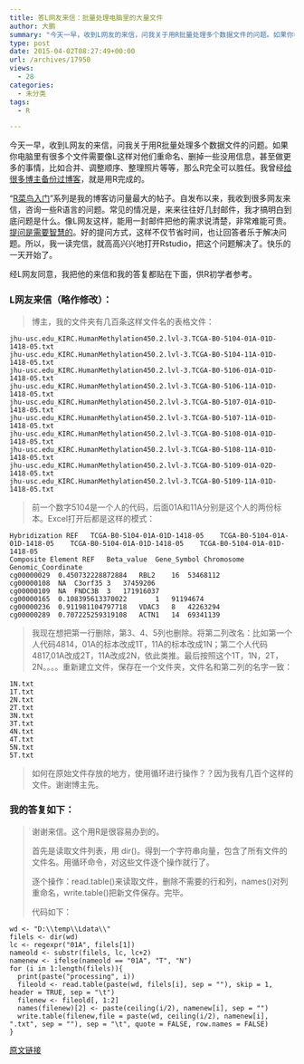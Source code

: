 ```yaml
---
title: 答L网友来信：批量处理电脑里的大量文件
author: 大鹏
summary: "今天一早，收到L网友的来信，问我关于用R批量处理多个数据文件的问题。如果你电脑里有很多个文件需要像L这样对他们重命名、删掉一些没用信息，甚至做更多的事情，比如合并、调整顺序、整理照片等等，那么R完全可以胜任。我曾经[给很多博主备份过博客][1]，就是用R完成的。"
type: post
date: 2015-04-02T08:27:49+00:00
url: /archives/17950
views:
  - 28
categories:
  - 未分类
tags:
  - R

---
```

今天一早，收到L网友的来信，问我关于用R批量处理多个数据文件的问题。如果你电脑里有很多个文件需要像L这样对他们重命名、删掉一些没用信息，甚至做更多的事情，比如合并、调整顺序、整理照片等等，那么R完全可以胜任。我曾经[给很多博主备份过博客][1]，就是用R完成的。

“[R菜鸟入门][2]”系列是我的博客访问量最大的帖子。自发布以来，我收到很多网友来信，咨询一些R语言的问题。常见的情况是，来来往往好几封邮件，我才搞明白到底问题是什么。像L网友这样，能用一封邮件把他的需求说清楚，非常难能可贵。[提问是需要智慧的][3]。好的提问方式，这样不仅节省时间，也让回答者乐于解决问题。所以，我一读完信，就高高兴兴地打开Rstudio，把这个问题解决了。快乐的一天开始了。

经L网友同意，我把他的来信和我的答复都贴在下面，供R初学者参考。

### L网友来信（略作修改）：

> 博主，我的文件夹有几百条这样文件名的表格文件：

    jhu-usc.edu_KIRC.HumanMethylation450.2.lvl-3.TCGA-B0-5104-01A-01D-1418-05.txt
    jhu-usc.edu_KIRC.HumanMethylation450.2.lvl-3.TCGA-B0-5104-11A-01D-1418-05.txt
    jhu-usc.edu_KIRC.HumanMethylation450.2.lvl-3.TCGA-B0-5106-01A-01D-1418-05.txt
    jhu-usc.edu_KIRC.HumanMethylation450.2.lvl-3.TCGA-B0-5106-11A-01D-1418-05.txt
    jhu-usc.edu_KIRC.HumanMethylation450.2.lvl-3.TCGA-B0-5107-01A-01D-1418-05.txt
    jhu-usc.edu_KIRC.HumanMethylation450.2.lvl-3.TCGA-B0-5107-11A-01D-1418-05.txt
    jhu-usc.edu_KIRC.HumanMethylation450.2.lvl-3.TCGA-B0-5108-01A-01D-1418-05.txt
    jhu-usc.edu_KIRC.HumanMethylation450.2.lvl-3.TCGA-B0-5108-11A-01D-1418-05.txt
    jhu-usc.edu_KIRC.HumanMethylation450.2.lvl-3.TCGA-B0-5109-01A-02D-1418-05.txt
    jhu-usc.edu_KIRC.HumanMethylation450.2.lvl-3.TCGA-B0-5109-11A-01D-1418-05.txt
    

> 前一个数字5104是一个人的代码，后面01A和11A分别是这个人的两份标本。Excel打开后都是这样的模式：

    Hybridization REF   TCGA-B0-5104-01A-01D-1418-05    TCGA-B0-5104-01A-01D-1418-05    TCGA-B0-5104-01A-01D-1418-05    TCGA-B0-5104-01A-01D-1418-05
    Composite Element REF   Beta_value  Gene_Symbol Chromosome  Genomic_Coordinate
    cg00000029  0.450732228872884   RBL2    16  53468112
    cg00000108  NA  C3orf35 3   37459206
    cg00000109  NA  FNDC3B  3   171916037
    cg00000165  0.108395613370022       1   91194674
    cg00000236  0.911981104797718   VDAC3   8   42263294
    cg00000289  0.707225259319108   ACTN1   14  69341139
    

> 我现在想把第一行删除，第3、4、5列也删除。将第二列改名：比如第一个人代码4814，01A的标本改成1T，11A的标本改成1N；第二个人代码4817,01A改成2T，11A改成2N，依此类推。最后按照这个1T，1N，2T，2N。。。。重新建立文件，保存在一个文件夹，文件名和第二列的名字一致：

    1N.txt
    1T.txt
    2N.txt
    2T.txt
    3N.txt
    3T.txt
    4N.txt
    4T.txt
    5N.txt
    5T.txt
    

> 如何在原始文件存放的地方，使用循环进行操作？？因为我有几百个这样的文件。谢谢博主先。

### 我的答复如下：

> 谢谢来信。这个用R是很容易办到的。
> 
> 首先是读取文件列表，用 dir()。得到一个字符串向量，包含了所有文件的文件名。用循环命令，对这些文件逐个操作就行了。
> 
> 逐个操作：read.table()来读取文件，删除不需要的行和列，names()对列重命名，write.table()把新文件保存。完毕。
> 
> 代码如下：

    wd <- "D:\\temp\\Ldata\\"
    filels <- dir(wd)
    lc <- regexpr("01A", filels[1])
    nameold <- substr(filels, lc, lc+2)
    namenew <- ifelse(nameold == "01A", "T", "N")
    for (i in 1:length(filels)){
      print(paste("processing", i))
      fileold <- read.table(paste(wd, filels[i], sep = ""), skip = 1, header = TRUE, sep = "\t")
      filenew <- fileold[, 1:2]
      names(filenew)[2] <- paste(ceiling(i/2), namenew[i], sep = "")
      write.table(filenew,file = paste(wd, ceiling(i/2), namenew[i], ".txt", sep = ""), sep = "\t", quote = FALSE, row.names = FALSE)
    }

 [1]: http://pzhao.org/archives/16906
 [2]: http://pzhao.org/r4dummies
 [3]: http://www.beiww.com/doc/oss/smart-questions.html#classic

[原文链接](http://dapengde.com/archives/17950)

